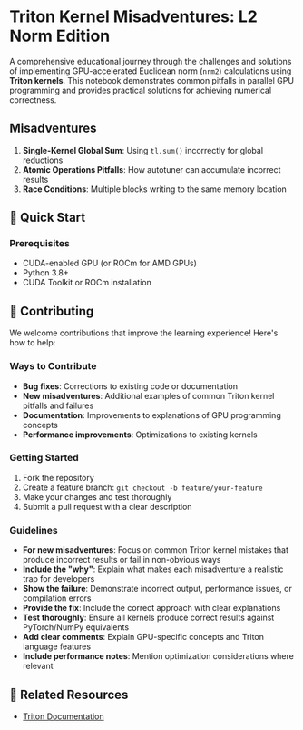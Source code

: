 # Triton Kernel Misadventures: L2 Norm Edition

A comprehensive educational journey through the challenges and solutions of implementing GPU-accelerated Euclidean norm (`nrm2`) calculations using **Triton kernels**. This notebook demonstrates common pitfalls in parallel GPU programming and provides practical solutions for achieving numerical correctness.

## Misadventures
1. **Single-Kernel Global Sum**: Using `tl.sum()` incorrectly for global reductions
2. **Atomic Operations Pitfalls**: How autotuner can accumulate incorrect results
3. **Race Conditions**: Multiple blocks writing to the same memory location

## 🚀 Quick Start

### Prerequisites
- CUDA-enabled GPU (or ROCm for AMD GPUs)
- Python 3.8+
- CUDA Toolkit or ROCm installation

## 🤝 Contributing

We welcome contributions that improve the learning experience! Here's how to help:

### Ways to Contribute
- **Bug fixes**: Corrections to existing code or documentation
- **New misadventures**: Additional examples of common Triton kernel pitfalls and failures
- **Documentation**: Improvements to explanations of GPU programming concepts
- **Performance improvements**: Optimizations to existing kernels

### Getting Started
1. Fork the repository
2. Create a feature branch: `git checkout -b feature/your-feature`
3. Make your changes and test thoroughly
4. Submit a pull request with a clear description

### Guidelines
- **For new misadventures**: Focus on common Triton kernel mistakes that produce incorrect results or fail in non-obvious ways
- **Include the "why"**: Explain what makes each misadventure a realistic trap for developers
- **Show the failure**: Demonstrate incorrect output, performance issues, or compilation errors
- **Provide the fix**: Include the correct approach with clear explanations
- **Test thoroughly**: Ensure all kernels produce correct results against PyTorch/NumPy equivalents
- **Add clear comments**: Explain GPU-specific concepts and Triton language features
- **Include performance notes**: Mention optimization considerations where relevant

## 🔗 Related Resources

- [Triton Documentation](https://triton-lang.org/)